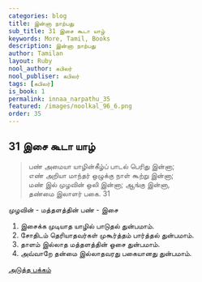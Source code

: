 ```yaml
---
categories: blog
title: இன்னா நாற்பது
sub_title: 31 இசை கூடா யாழ்
keywords: More, Tamil, Books
description: இன்னா நாற்பது
author: Tamilan
layout: Ruby
nool_author: கபிலர்
nool_publiser: கபிலர்
tags: [கபிலர்]
is_book: 1
permalink: innaa_narpathu_35
featured: /images/noolkal_96_6.png
order: 35
---
```



## 31 இசை கூடா யாழ்

> பண் அமையா யாழின்கீழ்ப் பாடல் பெரிது இன்னா;  
>  எண் அறியா மாந்தர் ஒழுக்கு நாள் கூற்று இன்னா;  
>  மண் இல் முழவின் ஒலி இன்னா; ஆங்கு இன்னா,  
>  தண்மை இலாளர் பகை. 31

முழவின் - மத்தளத்தின் பண் - இசை

  1. இசைக்க முடியாத யாழில் பாடுதல் துன்பமாம். 
  2. சோதிடம் தெரியாதவர்கள் முகூர்த்தம் பார்த்தல் துன்பமாம். 
  3. தாளம் இல்லாத மத்தளத்தின் ஓசை துன்பமாம். 
  4. அவ்வாறே தன்மை இல்லாதவரது பகையானது துன்பமாம். 

[அடுத்த பக்கம்](innaa_narpathu_36)